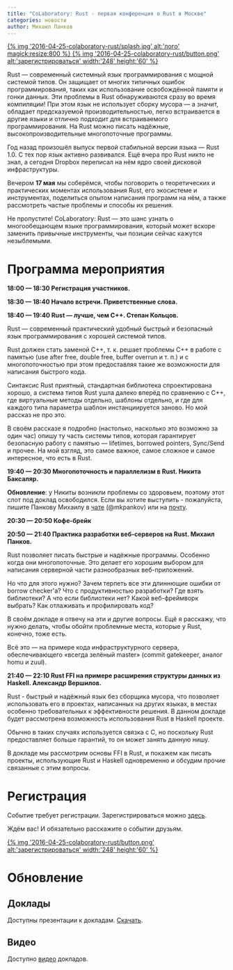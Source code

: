 ```yaml
---
title: "CoLaboratory: Rust - первая конференция о Rust в Москве"
categories: новости
author: Михаил Панков
---
```


<a href="https://laboratoriya-kasperskogo.timepad.ru/event/323535/">
{% img '2016-04-25-colaboratory-rust/splash.jpg' alt:'лого' magick:resize:800 %}
</a>

<a href="https://laboratoriya-kasperskogo.timepad.ru/event/323535/">
{% img '2016-04-25-colaboratory-rust/button.png' alt:'зарегистрироваться'
   width:'248' height:'60' %}
</a>

Rust — современный системный язык программирования с мощной системой типов. Он
защищает от многих типичных ошибок программирования, таких как использование
освобождённой памяти и гонки данных. Эти проблемы в Rust обнаруживаются сразу во
время компиляции! При этом язык не использует сборку мусора — а значит, обладает
предсказуемой производительностью, легко встраивается в другие языки и отлично
подходит для встраиваемого программирования. На Rust можно писать надёжные,
высокопроизводительные многопоточные программы.

Год назад произошёл выпуск первой стабильной версии языка — Rust 1.0. С тех пор
язык активно развивался. Ещё вчера про Rust никто не знал, а сегодня Dropbox
переписал на нём ядро своей дисковой инфраструктуры.

Вечером **17 мая** мы соберёмся, чтобы поговорить о теоретических и практических
моментах использования Rust, его экосистеме и инструментах, поделиться опытом
написания программ на нём, а также рассмотреть частые проблемы и способы их
решения.

Не пропустите! CoLaboratory: Rust — это шанс узнать о многообещающем языке
программирования, который может вскоре заменить привычные инструменты, чьи
позиции сейчас кажутся незыблемыми.

<!--cut-->

# Программа мероприятия

**18:00 — 18:30 Регистрация участников.**

**18:30 — 18:40 Начало встречи. Приветственные слова.**

**18:40 — 19:40 Rust — лучше, чем C++. Степан Кольцов.**

Rust — современный практический удобный быстрый и безопасный язык
программирования с хорошей системой типов.

Rust должен стать заменой C++, т. к. решает проблемы C++ в работе с памятью (use
after free, double free, buffer overrun и т. п.) и с многопоточностью при этом
предоставляя такие же возможности для написания быстрого кода.

Синтаксис Rust приятный, стандартная библиотека спроектирована хорошо, а система
типов Rust ушла далеко вперёд по сравнению с C++, где виртуальные методы
отдельно, шаблоны отдельно, и где для каждого типа параметра шаблон
инстанциируется заново. Но мой рассказ не про это.

В своём рассказе я подробно (настолько, насколько это возможно за один час)
опишу ту часть системы типов, которая гарантирует безопасную работу с памятью —
lifetimes, borrowed pointers, Sync/Send и прочее. На мой взгляд, это самое
важное, самое сложное и самое интересное, что есть в Rust.

**19:40 — 20:30 Многопоточность и параллелизм в Rust. Никита Баксаляр.**

**Обновление**: у Никиты возникли проблемы со здоровьем, поэтому этот слот под доклад
освободился. Если вы хотите выступить - пожалуйста, пишите Панкову Михаилу в 
[чате](https://gitter.im/ruRust/general) (@mkpankov) или на 
[почту](https://rustycrate.ru/contacts.html).

**20:30 — 20:50 Кофе-брейк**

**20:50 — 21:40 Практика разработки веб-серверов на Rust. Михаил Панков.**

Rust позволяет писать быстрые и надёжные программы. Особенно когда они
многопоточные. Это делает его хорошим выбором для написания серверной части
разнообразных веб-приложений.

Но что для этого нужно? Зачем терпеть все эти длиннющие ошибки от borrow
checker'а? Что с продуктивностью разработки? Где взять библиотеки? А что если
библиотеки нет? Какой веб-фреймворк выбрать? Как отлаживать и профилировать код?

В своём докладе я отвечу на эти и другие вопросы. Ещё я расскажу, что нужно
делать, чтобы обойти проблемные места, которые у Rust, конечно, тоже есть.

Всё это — на примере кода инфраструктурного сервера, обеспечивающего «всегда
зелёный master» (commit gatekeeper, аналог homu и zuul).

**21:40 — 22:10 Rust FFI на примере расширения структуры данных из Haskell.
Александр Вершилов.**

Rust - быстрый и надёжный язык без сборщика мусора, что позволяет использовать
его в проектах, написанных на других языках, в местах особенно требовательных к
эффективности решения. В данном докладе будет рассмотрена возможность
использования Rust в Haskell проекте.

Обычно в таких случаях используется связка с C, но поскольку Rust предоставляет
больше гарантий, то он может занять данную нишу.

В докладе мы рассмотрим основы FFI в Rust, и покажем как писать проекты,
использующие Rust и Haskell одновременно и обсудим прочие связанные с этим
вопросы.

# Регистрация

Событие требует регистрации. Зарегистрироваться можно
[здесь](https://laboratoriya-kasperskogo.timepad.ru/event/323535/).

Ждём вас! И обязательно расскажите о событии друзьям.

<a href="https://laboratoriya-kasperskogo.timepad.ru/event/323535/">
{% img '2016-04-25-colaboratory-rust/button.png' alt:'зарегистрироваться'
   width:'248' height:'60' %}
</a>

# Обновление

## Доклады

Доступны презентации к докладам. [Скачать](https://rustycrate.ru/%D0%BD%D0%BE%D0%B2%D0%BE%D1%81%D1%82%D0%B8/2016/04/25/colaboratory-rust.html).

## Видео

Доступно [видео](https://www.youtube.com/playlist?list=PL2VfLXgokbzPTnJGQixiHErR1iQDTfobf) докладов.

